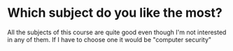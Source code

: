 # Which subject do you like the most?

All the subjects of this course are quite good even though I'm not interested in any of them. If I have to choose one it would be "computer security"
